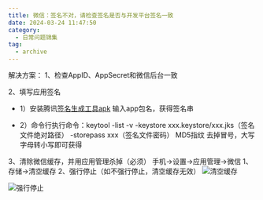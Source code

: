 ```yaml
---
title: 微信：签名不对，请检查签名是否与开发平台签名一致
date: 2024-03-24 11:47:50
category:
  - 日常问题锦集
tag:
  - archive
---
```

解决方案：
1、检查AppID、AppSecret和微信后台一致

2、填写应用签名 
* 1）安装腾讯[签名生成工具apk](https://res.wx.qq.com/open/zh_CN/htmledition/res/dev/download/sdk/Gen_Signature_Android2.apk)
输入app包名，获得签名串

* 2）命令行执行命令：keytool -list -v -keystore xxx.keystore/xxx.jks（签名文件绝对路径） -storepass xxx（签名文件密码）
MD5指纹 去掉冒号，大写字母转小写即可获得

3、清除微信缓存，并用应用管理杀掉（必须）
手机->设置->应用管理->微信
1、存储->清空缓存
2、强行停止（如不强行停止，清空缓存无效）
![清空缓存](https://upload-images.jianshu.io/upload_images/5526061-50c65803766da80b.png?imageMogr2/auto-orient/strip%7CimageView2/2/w/300)

![强行停止](https://upload-images.jianshu.io/upload_images/5526061-14f8cec22d982147.png?imageMogr2/auto-orient/strip%7CimageView2/2/w/300)
